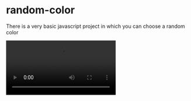# random-color
There is a very basic javascript project in which you can choose a random color

![](./screenshot/Rec%200067.mp4)

